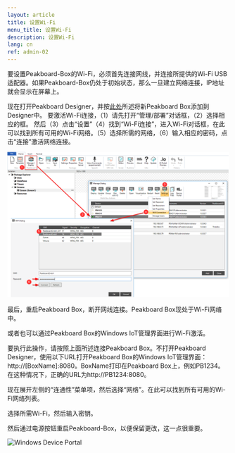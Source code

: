 ```yaml
---
layout: article
title: 设置Wi-Fi
menu_title: 设置Wi-Fi
description: 设置Wi-Fi
lang: cn
ref: admin-02
---
```


要设置Peakboard-Box的Wi-Fi，必须首先连接网线，并连接所提供的Wi-Fi USB适配器。如果Peakboard-Box仍处于初始状态，那么一旦建立网络连接，IP地址就会显示在屏幕上。

现在打开Peakboard Designer，并按[此处](/administration/07-cn-adding.html)所述将新Peakboard Box添加到Designer中。 要激活Wi-Fi连接，（1）请先打开“管理/部署”对话框，（2）选择相应的框。 然后（3）点击“设置”（4）找到“Wi-Fi连接”，进入Wi-Fi对话框，在此可以找到所有可用的Wi-Fi网络。（5）选择所需的网络，（6）输入相应的密码，点击“连接”激活网络连接。

![Wi-Fi Connection](/assets/images/admin/device/WiFiConnection.png)

最后，重启Peakboard Box，断开网线连接。Peakboard Box现处于Wi-Fi网络中。

或者也可以通过Peakboard Box的Windows IoT管理界面进行Wi-Fi激活。

要执行此操作，请按照上面所述连接Peakboard Box。不打开Peakboard Designer，使用以下URL打开Peakboard Box的Windows IoT管理界面：http://[BoxName]:8080。BoxName打印在Peakboard Box上，例如PB1234。在这种情况下，正确的URL为http://PB1234:8080。

现在展开左侧的“连通性”菜单项，然后选择“网络”。在此可以找到所有可用的Wi-Fi网络列表。

选择所需Wi-Fi，然后输入密钥。

然后通过电源按钮重启Peakboard-Box，以便保留更改，这一点很重要。

![Windows Device Portal](/assets/images/admin/device/windows-device-portal.png)

